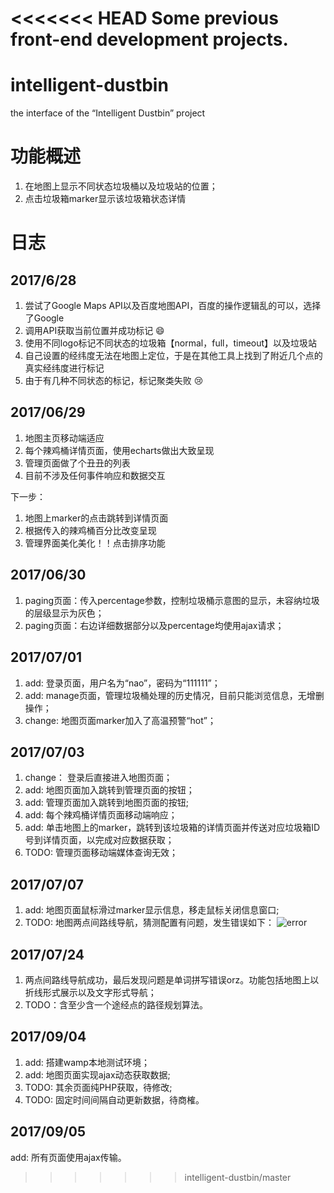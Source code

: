<<<<<<< HEAD
Some previous front-end development projects.
=======
# intelligent-dustbin
the interface of the “Intelligent Dustbin” project

# 功能概述
1. 在地图上显示不同状态垃圾桶以及垃圾站的位置；
2. 点击垃圾箱marker显示该垃圾箱状态详情

# 日志
## 2017/6/28
1. 尝试了Google Maps API以及百度地图API，百度的操作逻辑乱的可以，选择了Google
2. 调用API获取当前位置并成功标记 :smile:
3. 使用不同logo标记不同状态的垃圾箱【normal，full，timeout】以及垃圾站
4. 自己设置的经纬度无法在地图上定位，于是在其他工具上找到了附近几个点的真实经纬度进行标记
5. 由于有几种不同状态的标记，标记聚类失败 :cry:

## 2017/06/29
1. 地图主页移动端适应
2. 每个辣鸡桶详情页面，使用echarts做出大致呈现
3. 管理页面做了个丑丑的列表
4. 目前不涉及任何事件响应和数据交互

下一步：
1. 地图上marker的点击跳转到详情页面
2. 根据传入的辣鸡桶百分比改变呈现
3. 管理界面美化美化！！点击排序功能

## 2017/06/30
1. paging页面：传入percentage参数，控制垃圾桶示意图的显示，未容纳垃圾的层级显示为灰色；
2. paging页面：右边详细数据部分以及percentage均使用ajax请求；

## 2017/07/01
1. add: 登录页面，用户名为“nao”，密码为“111111”；
2. add: manage页面，管理垃圾桶处理的历史情况，目前只能浏览信息，无增删操作；
3. change: 地图页面marker加入了高温预警“hot”；

## 2017/07/03
1. change： 登录后直接进入地图页面；
2. add: 地图页面加入跳转到管理页面的按钮；
3. add: 管理页面加入跳转到地图页面的按钮; 
4. add: 每个辣鸡桶详情页面移动端响应；
5. add: 单击地图上的marker，跳转到该垃圾箱的详情页面并传送对应垃圾箱ID号到详情页面，以完成对应数据获取；
6. TODO: 管理页面移动端媒体查询无效；

## 2017/07/07
1. add: 地图页面鼠标滑过marker显示信息，移走鼠标关闭信息窗口;
2. TODO: 地图两点间路线导航，猜测配置有问题，发生错误如下：
![error](http://img.blog.csdn.net/20170707170310698?watermark/2/text/aHR0cDovL2Jsb2cuY3Nkbi5uZXQvVml2aWFuX2pheQ==/font/5a6L5L2T/fontsize/400/fill/I0JBQkFCMA==/dissolve/70/gravity/SouthEast)


## 2017/07/24
1. 两点间路线导航成功，最后发现问题是单词拼写错误orz。功能包括地图上以折线形式展示以及文字形式导航；
2. TODO：含至少含一个途经点的路径规划算法。

## 2017/09/04
1. add: 搭建wamp本地测试环境；
2. add: 地图页面实现ajax动态获取数据;
3. TODO: 其余页面纯PHP获取，待修改;
4. TODO: 固定时间间隔自动更新数据，待商榷。

## 2017/09/05
add: 所有页面使用ajax传输。
>>>>>>> intelligent-dustbin/master
